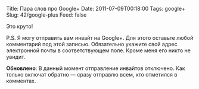 Title: Пара слов про Google+
Date: 2011-07-09T00:18:00
Tags: google+
Slug: 42/google-plus
Feed: false

Это круто!


P.S. Я могу отправить вам инвайт на Google+. Для этого оставьте любой комментарий под этой записью. Обязательно укажите свой адрес электронной почты в соответствующем поле. Кроме меня его никто не увидит.

**Обновлено**: В данный момент отправление инвайтов отключено. Как только включат обратно — сразу отправлю всем, кто отметился в комментах.
